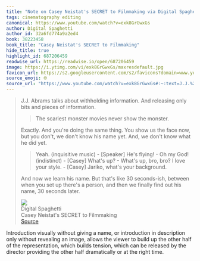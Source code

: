 ```yaml
---
title: "Note on Casey Neistat's SECRET to Filmmaking via Digital Spaghetti"
tags: cinematography editing
canonical: https://www.youtube.com/watch?v=exk8GrGwxGs
author: Digital Spaghetti
author_id: 32a6fd774a9a2ed4
book: 38223458
book_title: "Casey Neistat's SECRET to Filmmaking"
hide_title: true
highlight_id: 687206459
readwise_url: https://readwise.io/open/687206459
image: https://i.ytimg.com/vi/exk8GrGwxGs/maxresdefault.jpg
favicon_url: https://s2.googleusercontent.com/s2/favicons?domain=www.youtube.com
source_emoji: 🌐
source_url: "https://www.youtube.com/watch?v=exk8GrGwxGs#:~:text=J.J.%20Abrams%20talks,30%20seconds%20later."
---
```


> J.J. Abrams talks about withholding information. And releasing only bits and pieces of information.
> 
> > The scariest monster movies never show the monster.
> 
> Exactly. And you're doing the same thing. You show us the face now, but you don't, we don't know his name yet. And, we don't know what he did yet.
> 
> > Yeah. (inquisitive music) - [Speaker] He's flying! - Oh my God! (indistinct) - [Casey] What's up? - What's up, bro, bro? I love your style. - [Casey] Jariko, what's your background.
> 
> And now we learn his name. But that's like 30 seconds-ish, between when you set up there's a person, and then we finally find out his name, 30 seconds later.
> <div class="quoteback-footer"><div class="quoteback-avatar"><img class="mini-favicon" src="https://s2.googleusercontent.com/s2/favicons?domain=www.youtube.com"></div><div class="quoteback-metadata"><div class="metadata-inner"><span style="display:none">FROM:</span><div aria-label="Digital Spaghetti" class="quoteback-author"> Digital Spaghetti</div><div aria-label="Casey Neistat's SECRET to Filmmaking" class="quoteback-title"> Casey Neistat's SECRET to Filmmaking</div></div></div><div class="quoteback-backlink"><a target="_blank" aria-label="go to the full text of this quotation" rel="noopener" href="https://www.youtube.com/watch?v=exk8GrGwxGs#:~:text=J.J.%20Abrams%20talks,30%20seconds%20later." class="quoteback-arrow"> Source</a></div></div>

Introduction visually without giving a name, or introduction in description only without revealing an image, allows the viewer to build up the other half of the representation, which builds tension, which can be released by the director providing the other half dramatically or at the right time.